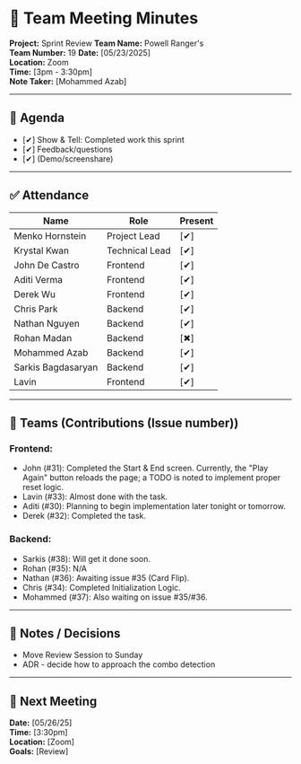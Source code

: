 # 📝 Team Meeting Minutes

**Project:** Sprint Review
**Team Name:** Powell Ranger's  
**Team Number:** 19
**Date:** [05/23/2025]  
**Location:** Zoom  
**Time:** [3pm - 3:30pm]  
**Note Taker:** [Mohammed Azab]  

---

## 📌 Agenda
- [✔]  Show & Tell: Completed work this sprint
- [✔]  Feedback/questions 
- [✔]  (Demo/screenshare)

---

## ✅ Attendance
| Name              | Role                     | Present |
|-------------------|--------------------------|---------|
| Menko Hornstein   | Project Lead             | [✔]  |
| Krystal Kwan      | Technical Lead           | [✔]  |
| John De Castro    | Frontend                 | [✔]  |
| Aditi Verma       | Frontend                 | [✔]  |
| Derek Wu          | Frontend                 | [✔]  |
| Chris Park        | Backend                  | [✔]  |
| Nathan Nguyen     | Backend                  | [✔]  |
| Rohan Madan       | Backend                  | [✖]  |
| Mohammed Azab     | Backend                  | [✔]  |
| Sarkis Bagdasaryan| Backend                  | [✔]  |
| Lavin             | Frontend                 | [✔]  |

---

## 👥 Teams (Contributions (Issue number))

### Frontend:
- John (#31): Completed the Start & End screen. Currently, the "Play Again" button reloads the page; a TODO is noted to implement proper reset logic.
- Lavin (#33): Almost done with the task.
- Aditi (#30): Planning to begin implementation later tonight or tomorrow.
- Derek (#32): Completed the task.  

### Backend:
- Sarkis (#38): Will get it done soon. 
- Rohan (#35): N/A
- Nathan (#36): Awaiting issue #35 (Card Flip).
- Chris (#34): Completed Initialization Logic.  
- Mohammed (#37): Also waiting on issue #35/#36.


---

## 💬 Notes / Decisions
- Move Review Session to Sunday
- ADR - decide how to approach the combo detection  

---

## 📅 Next Meeting
**Date:** [05/26/25]  
**Time:** [3:30pm]  
**Location:** [Zoom]  
**Goals:** [Review]